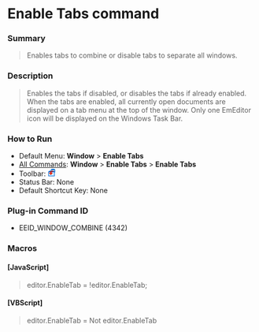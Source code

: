 # Enable Tabs command

### Summary

> Enables tabs to combine or disable tabs to separate all windows.

### Description

> Enables the tabs if disabled, or disables the tabs if already enabled. When the tabs are enabled, all currently open documents are displayed on a tab menu at the top of the window. Only one EmEditor
> icon will be displayed on the Windows Task Bar.

### How to Run

- Default Menu: **Window** \> **Enable Tabs**
- [All Commands](../tools/all_commands): **Window**
\> **Enable Tabs** \> **Enable Tabs**
- Toolbar: ![](../../images/windowcombine.gif)
- Status Bar: None
- Default Shortcut Key: None

### Plug-in Command ID

- EEID\_WINDOW\_COMBINE (4342)

### Macros

#### \[JavaScript\]

> editor.EnableTab = !editor.EnableTab;

#### \[VBScript\]

> editor.EnableTab = Not editor.EnableTab
